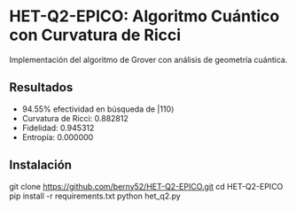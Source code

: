 # HET-Q2-EPICO: Algoritmo Cuántico con Curvatura de Ricci

Implementación del algoritmo de Grover con análisis de geometría cuántica.

## Resultados
- 94.55% efectividad en búsqueda de |110⟩
- Curvatura de Ricci: 0.882812
- Fidelidad: 0.945312
- Entropía: 0.000000

## Instalación
git clone https://github.com/berny52/HET-Q2-EPICO.git
cd HET-Q2-EPICO
pip install -r requirements.txt
python het_q2.py
